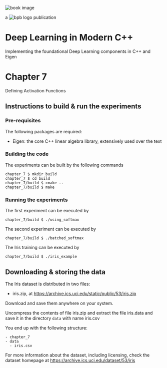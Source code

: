 ![book image](../../media/book-image.png)

a ![bpb logo](../../media/bpb.png) publication

# Deep Learning in Modern C++
Implementing the foundational Deep Learning components in C++ and Eigen

# Chapter 7
Defining Activation Functions

## Instructions to build & run the experiments

### Pre-requisites

The following packages are required:

- Eigen: the core C++ linear algebra library, extensively used over the text

### Building the code

The experiments can be built by the following commands
```
chapter_7 $ mkdir build
chapter_7 $ cd build
chapter_7/build $ cmake ..
chapter_7/build $ make
```

### Running the experiments

The first experiment can be executed by

```
chapter_7/build $ ./using_softmax
```

The second experiment can be executed by

```
chapter_7/build $ ./batched_softmax
```

The Iris training can be executed by

```
chapter_7/build $ ./iris_example
```

## Downloading & storing the data

The Iris dataset is distributed in two files:

- iris.zip, at https://archive.ics.uci.edu/static/public/53/iris.zip

Download and save them anywhere on your system.

Uncompress the contents of file iris.zip and extract the file iris.data and save it in the directory `data` with name iris.csv

You end up with the following structure:

```
- chapter_7
- data
  - iris.csv
```

For more information about the dataset, including licensing, check the dataset homepage at https://archive.ics.uci.edu/dataset/53/iris